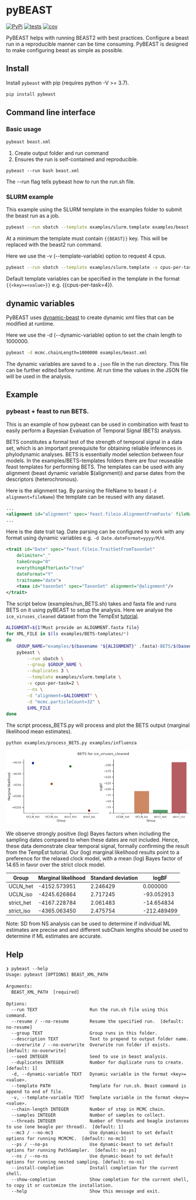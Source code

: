 # pyBEAST

[![PyPi](https://img.shields.io/pypi/v/pybeast.svg)](https://pypi.org/project/pybeast/)
[![tests](https://github.com/Wytamma/pybeast/actions/workflows/test.yml/badge.svg)](https://github.com/Wytamma/pybeast/actions/workflows/test.yml)
[![cov](https://codecov.io/gh/Wytamma/pybeast/branch/master/graph/badge.svg)](https://codecov.io/gh/Wytamma/pybeast)

PyBEAST helps with running BEAST2 with best practices. Configure a beast run in a reproducible manner can be time consuming. PyBEAST is designed to make configuring beast as simple as possible. 

## Install
Install `pybeast` with pip (requires python -V >= 3.7).

```bash
pip install pybeast
```

## Command line interface

### Basic usage 

```bash
pybeast beast.xml
```

1. Create output folder and run command
2. Ensures the run is self-contained and reproducible.

```
pybeast --run bash beast.xml
```

The --run flag tells pybeast how to run the run.sh file. 

### SLURM example 

This example using the SLURM template in the examples folder to submit the beast run as a job.

```bash
pybeast --run sbatch --template examples/slurm.template examples/beast.xml
```

At a minimum the template must contain `{{BEAST}}` key. This will be replaced with the beast2 run command.

Here we use the -v (--template-variable) option to request 4 cpus. 

```bash
pybeast --run sbatch --template examples/slurm.template -v cpus-per-task=4 exmaples/beast.xml
```

Default template variables can be specified in the template in the format `{{<key>=<value>}}` e.g. {{cpus-per-task=4}}.

## dynamic variables

PyBEAST uses [dynamic-beast](https://github.com/Wytamma/dynamic-beast) to create dynamic xml files that can be modified at runtime. 

Here we use the -d (--dynamic-variable) option to set the chain length to 1000000. 

```bash
pybeast -d mcmc.chainLength=1000000 examples/beast.xml
```

The dynamic variables are saved to a `.json` file in the run directory. This file can be further edited before runtime. At run time the values in the JSON file will be used in the analysis. 

## Example 

### pybeast + feast to run BETS.

This is an example of how pybeast can be used in combination with feast to easily perform a Bayesian Evaluation of Temporal Signal (BETS) analysis.

BETS constitutes a formal test of the strength of temporal signal in a data set, which is an important prerequisite for obtaining reliable inferences in phylodynamic analyses. BETS is essentially model selection between four models. In the examples/BETS-templates folders there are four reuseable feast templates for performing BETS. The templates can be used with any alignment (beast dynamic variable $(alignment)) and parse dates from the descriptors (heterochronous). 

Here is the alignment tag. By parsing the fileName to beast (`-d alignment=fileName`) the template can be reused with any dataset.

```xml
...
<alignment id="alignment" spec='feast.fileio.AlignmentFromFasta' fileName="$(alignment)"/>
...
```

Here is the date trait tag. Date parsing can be configured to work with any format using dynamic variables e.g. `-d Date.dateFormat=yyyy/M/d`.

```xml
<trait id="Date" spec="feast.fileio.TraitSetFromTaxonSet"
    delimiter="_"
    takeGroup="0"
    everythingAfterLast="true"
    dateFormat="Y"
    traitname="date">
    <taxa id="taxonSet" spec="TaxonSet" alignment="@alignment"/>
</trait>
```

The script below (examples/run_BETS.sh) takes and fasta file and runs BETS on it using pyBEAST to setup the analysis. Here we analyse the `ice_viruses_cleaned` dataset from the TempEst [tutorial](https://beast.community/tempest_tutorial).  

```bash
ALIGNMENT=${1?Must provide an ALIGNMENT.fasta file}
for XML_FILE in $(ls examples/BETS-templates/*)
do  
    GROUP_NAME="examples/$(basename "${ALIGNMENT}" .fasta)-BETS/$(basename "${XML_FILE}" .xml)"
    pybeast \
        --run sbatch \
        --group $GROUP_NAME \
        --duplicates 3 \
        --template examples/slurm.template \
        -v cpus-per-task=2 \
        --ns \
        -d "alignment=$ALIGNMENT" \
        -d "mcmc.particleCount=32" \
        $XML_FILE
done
```

The script process_BETS.py will process and plot the BETS output (marginal likelihood mean estimates).

```
python examples/process_BETS.py examples/influenza
```

![](examples/BETS.png)

We observe strongly positive (log) Bayes factors when including the sampling dates compared to when these dates are not included. Hence, these data demonstrate clear temporal signal, formally confirming the result from the TempEst tutorial. Our (log) marginal likelihood results point to a preference for the relaxed clock model, with a mean (log) Bayes factor of 14.65 in favor over the strict clock model.

| Group	| Marginal likelihood	| Standard deviation | logBF |
| ----- | ------------------- | ------------------ | ----- |
| UCLN_het |  -4152.573951 | 2.246429 | 0.000000 |
| UCLN_iso | -4245.626864	| 2.717245 | -93.052913 |
| strict_het | -4167.228784	| 2.061483 | -14.654834 |
| strict_iso | -4365.063450	| 2.475754 | -212.489499 |

Note: SD from NS analysis can be used to determine if individual ML estimates are precise and and different subChain lengths should be used to determine if ML estimates are accurate. 




## Help

```
❯ pybeast --help
Usage: pybeast [OPTIONS] BEAST_XML_PATH

Arguments:
  BEAST_XML_PATH  [required]

Options:
  --run TEXT                    Run the run.sh file using this command.
  --resume / --no-resume        Resume the specified run.  [default: no-resume]
  --group TEXT                  Group runs in this folder.
  --description TEXT            Text to prepend to output folder name.
  --overwrite / --no-overwrite  Overwrite run folder if exists.  [default: no-overwrite]
  --seed INTEGER                Seed to use in beast analysis.
  --duplicates INTEGER          Number for duplicate runs to create.  [default: 1]
  -d, --dynamic-variable TEXT   Dynamic variable in the format <key>=<value>.
  --template PATH               Template for run.sh. Beast command is append to end of file.
  -v, --template-variable TEXT  Template variable in the format <key>=<value>.
  --chain-length INTEGER        Number of step in MCMC chain.
  --samples INTEGER             Number of samples to collect.
  --threads INTEGER             Number of threads and beagle instances to use (one beagle per thread).  [default: 1]
  --mc3 / --no-mc3              Use dynamic-beast to set default options for running MCMCMC.  [default: no-mc3]
  --ps / --no-ps                Use dynamic-beast to set default options for running PathSampler.  [default: no-ps]
  --ns / --no-ns                Use dynamic-beast to set default options for running nested sampling. [default: no-ns]
  --install-completion          Install completion for the current shell.
  --show-completion             Show completion for the current shell, to copy it or customize the installation.
  --help                        Show this message and exit.
  ```

